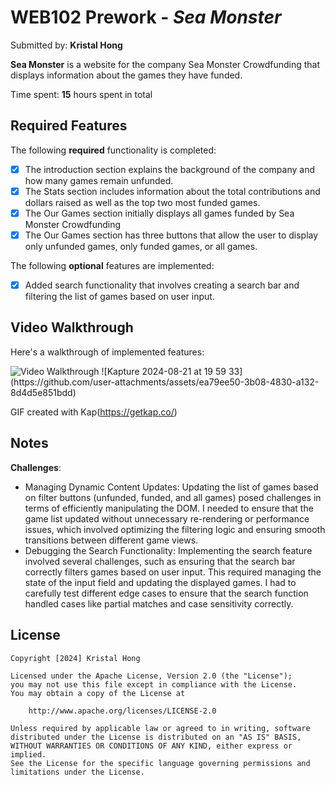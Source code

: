 # WEB102 Prework - *Sea Monster*

Submitted by: **Kristal Hong**

**Sea Monster** is a website for the company Sea Monster Crowdfunding that displays information about the games they have funded.

Time spent: **15** hours spent in total

## Required Features

The following **required** functionality is completed:

* [x] The introduction section explains the background of the company and how many games remain unfunded.
* [x] The Stats section includes information about the total contributions and dollars raised as well as the top two most funded games.
* [x] The Our Games section initially displays all games funded by Sea Monster Crowdfunding
* [x] The Our Games section has three buttons that allow the user to display only unfunded games, only funded games, or all games.

The following **optional** features are implemented:

* [x] Added search functionality that involves creating a search bar and filtering the list of games based on user input.

## Video Walkthrough

Here's a walkthrough of implemented features:

<img src='http://i.imgur.com/link/to/your/gif/file.gif' title='Video Walkthrough' width='' alt='Video Walkthrough' />
![Kapture 2024-08-21 at 19 59 33](https://github.com/user-attachments/assets/ea79ee50-3b08-4830-a132-8d4d5e851bdd)

<!-- Replace this with whatever GIF tool you used! -->
GIF created with Kap(https://getkap.co/)
<!-- Recommended tools:
[Kap](https://getkap.co/) for macOS
[ScreenToGif](https://www.screentogif.com/) for Windows
[peek](https://github.com/phw/peek) for Linux. -->

## Notes

**Challenges**:
* Managing Dynamic Content Updates: Updating the list of games based on filter buttons (unfunded, funded, and all games) posed challenges in terms of efficiently manipulating the DOM. I needed to ensure that the game list updated without unnecessary re-rendering or performance issues, which involved optimizing the filtering logic and ensuring smooth transitions between different game views.
* Debugging the Search Functionality: Implementing the search feature involved several challenges, such as ensuring that the search bar correctly filters games based on user input. This required managing the state of the input field and  updating the displayed games. I had to carefully test different edge cases to ensure that the search function handled cases like partial matches and case sensitivity correctly.

## License

    Copyright [2024] Kristal Hong

    Licensed under the Apache License, Version 2.0 (the "License");
    you may not use this file except in compliance with the License.
    You may obtain a copy of the License at

        http://www.apache.org/licenses/LICENSE-2.0

    Unless required by applicable law or agreed to in writing, software
    distributed under the License is distributed on an "AS IS" BASIS,
    WITHOUT WARRANTIES OR CONDITIONS OF ANY KIND, either express or implied.
    See the License for the specific language governing permissions and
    limitations under the License.

